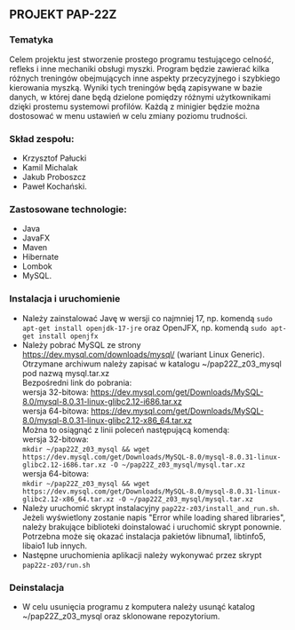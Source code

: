 ## PROJEKT PAP-22Z

### Tematyka
Celem projektu jest stworzenie prostego programu testującego celność, refleks i
inne mechaniki obsługi myszki. Program będzie zawierać kilka różnych treningów
obejmujących inne aspekty przecyzyjnego i szybkiego kierowania myszką. Wyniki
tych treningów będą zapisywane w bazie danych, w której dane będą dzielone
pomiędzy różnymi użytkownikami dzięki prostemu systemowi profilów. Każdą z
minigier będzie można dostosować w menu ustawień w celu zmiany poziomu
trudności.

### Skład zespołu:
* Krzysztof Pałucki
* Kamil Michalak
* Jakub Proboszcz
* Paweł Kochański.

### Zastosowane technologie:
* Java
* JavaFX
* Maven
* Hibernate
* Lombok
* MySQL.

### Instalacja i uruchomienie
* Należy zainstalować Javę w wersji co najmniej 17, np. komendą `sudo apt-get install openjdk-17-jre`
oraz OpenJFX, np. komendą `sudo apt-get install openjfx`
* Należy pobrać MySQL ze strony https://dev.mysql.com/downloads/mysql/ (wariant Linux Generic).  
  Otrzymane archiwum należy zapisać w katalogu ~/pap22Z_z03_mysql pod nazwą mysql.tar.xz  
    Bezpośredni link do pobrania:  
        wersja 32-bitowa: https://dev.mysql.com/get/Downloads/MySQL-8.0/mysql-8.0.31-linux-glibc2.12-i686.tar.xz  
        wersja 64-bitowa: https://dev.mysql.com/get/Downloads/MySQL-8.0/mysql-8.0.31-linux-glibc2.12-x86_64.tar.xz  
    Można to osiągnąć z linii poleceń następującą komendą:  
        wersja 32-bitowa:  
`mkdir ~/pap22Z_z03_mysql && wget https://dev.mysql.com/get/Downloads/MySQL-8.0/mysql-8.0.31-linux-glibc2.12-i686.tar.xz -O ~/pap22Z_z03_mysql/mysql.tar.xz`  
        wersja 64-bitowa:  
`mkdir ~/pap22Z_z03_mysql && wget https://dev.mysql.com/get/Downloads/MySQL-8.0/mysql-8.0.31-linux-glibc2.12-x86_64.tar.xz -O ~/pap22Z_z03_mysql/mysql.tar.xz`  
* Należy uruchomić skrypt instalacyjny `pap22z-z03/install_and_run.sh`. Jeżeli wyświetlony zostanie napis "Error
while loading shared libraries", należy brakujące biblioteki doinstalować i uruchomić skrypt ponownie. Potrzebna
może się okazać instalacja pakietów libnuma1, libtinfo5, libaio1 lub innych.
* Następne uruchomienia aplikacji należy wykonywać przez skrypt `pap22z-z03/run.sh`

### Deinstalacja
* W celu usunięcia programu z komputera należy usunąć katalog ~/pap22Z_z03_mysql oraz sklonowane repozytorium.
